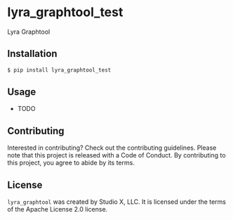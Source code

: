 # lyra_graphtool_test

Lyra Graphtool

## Installation

```bash
$ pip install lyra_graphtool_test
```

## Usage

- TODO

## Contributing

Interested in contributing? Check out the contributing guidelines. Please note that this project is released with a Code of Conduct. By contributing to this project, you agree to abide by its terms.

## License

`lyra_graphtool` was created by Studio X, LLC. It is licensed under the terms of the Apache License 2.0 license.
